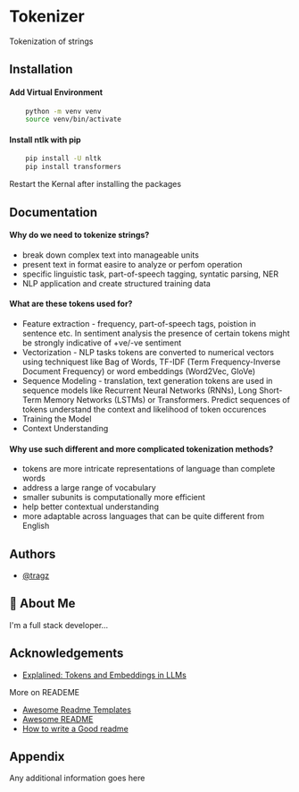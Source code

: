 
# Tokenizer
Tokenization of strings


## Installation

#### Add Virtual Environment
```bash
    python -m venv venv
    source venv/bin/activate
```

#### Install ntlk with pip

```bash
    pip install -U nltk
    pip install transformers
```
Restart the Kernal after installing the packages   
## Documentation

#### Why do we need to tokenize strings?
- break down complex text into manageable units
- present text in format easire to analyze or perfom operation
- specific linguistic task, part-of-speech tagging, syntatic parsing, NER
- NLP application and create structured training data

#### What are these tokens used for?
- Feature extraction - frequency, part-of-speech tags, poistion in sentence etc. In sentiment analysis the presence of certain tokens might be strongly indicative of +ve/-ve sentiment
- Vectorization - NLP tasks tokens are converted to numerical vectors using techniquest like Bag of Words, TF-IDF (Term Frequency-Inverse Document Frequency) or word embeddings (Word2Vec, GloVe)
- Sequence Modeling - translation, text generation tokens are used in sequence models like Recurrent Neural Networks (RNNs), Long Short-Term Memory Networks (LSTMs) or Transformers. Predict sequences of tokens understand the context and likelihood of token occurences
- Training the Model 
- Context Understanding

#### Why use such different and more complicated tokenization methods?
- tokens are more intricate representations of language than complete words
- address a large range of vocabulary
- smaller subunits is computationally more efficient
- help better contextual understanding
- more adaptable across languages that can be quite different from English
## Authors

- [@tragz](https://github.com/tragz)


## 🚀 About Me
I'm a full stack developer...


## Acknowledgements

 - [Explalined: Tokens  and Embeddings in LLMs](https://medium.com/the-research-nest/explained-tokens-and-embeddings-in-llms-69a16ba5db33)



 More on READEME
 - [Awesome Readme Templates](https://awesomeopensource.com/project/elangosundar/awesome-README-templates)
 - [Awesome README](https://github.com/matiassingers/awesome-readme)
 - [How to write a Good readme](https://bulldogjob.com/news/449-how-to-write-a-good-readme-for-your-github-project)


## Appendix

Any additional information goes here


